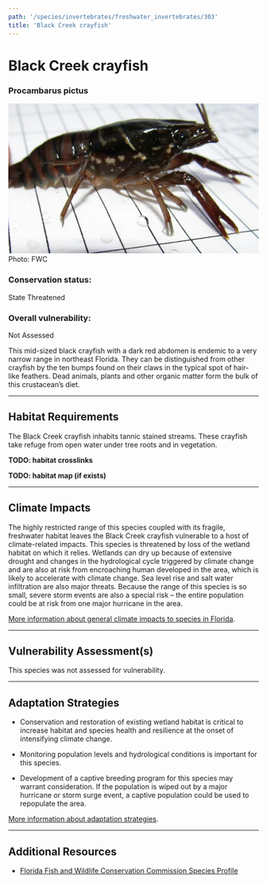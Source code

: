 ```yaml
---
path: '/species/invertebrates/freshwater_invertebrates/303'
title: 'Black Creek crayfish'
---
```


# Black Creek crayfish

### Procambarus pictus

<div id="TopSection">

<div class="header-photo"><img src="303.jpg" alt="Photo for Black Creek crayfish"/>
<figcaption>Photo: FWC</figcaption></div>

<div>

### Conservation status:

State Threatened

### Overall vulnerability:

Not Assessed

</div>
</div>

This mid-sized black crayfish with a dark red abdomen is endemic to a very narrow range in northeast Florida.  They can be distinguished from other crayfish by the ten bumps found on their claws in the typical spot of hair-like feathers.  Dead animals, plants and other organic matter form the bulk of this crustacean’s diet.

<hr />

## Habitat Requirements



The Black Creek crayfish inhabits tannic stained streams.  These crayfish take refuge from open water under tree roots and in vegetation.

**TODO: habitat crosslinks**

**TODO: habitat map (if exists)**

<hr />

## Climate Impacts

The highly restricted range of this species coupled with its fragile, freshwater habitat leaves the Black Creek crayfish vulnerable to a host of climate-related impacts.  This species is threatened by loss of the wetland habitat on which it relies.  Wetlands can dry up because of extensive drought and changes in the hydrological cycle triggered by climate change and are also at risk from encroaching human developed in the area, which is likely to accelerate with climate change.  Sea level rise and salt water infiltration are also major threats.  Because the range of this species is so small, severe storm events are also a special risk – the entire population could be at risk from one major hurricane in the area.

[More information about general climate impacts to species in Florida](/impacts/species).



<hr />

## Vulnerability Assessment(s)

This species was not assessed for vulnerability.

<hr />

## Adaptation Strategies

- Conservation and restoration of existing wetland habitat is critical to increase habitat and species health and resilience at the onset of intensifying climate change.

- Monitoring population levels and hydrological conditions is important for this species.

- Development of a captive breeding program for this species may warrant consideration.  If the population is wiped out by a major hurricane or storm surge event, a captive population could be used to repopulate the area.

[More information about adaptation strategies](/strategies).

<hr />


## Additional Resources

- [Florida Fish and Wildlife Conservation Commission Species Profile](https://myfwc.com/wildlifehabitats/profiles/invertebrates/black-creek-crayfish/)
